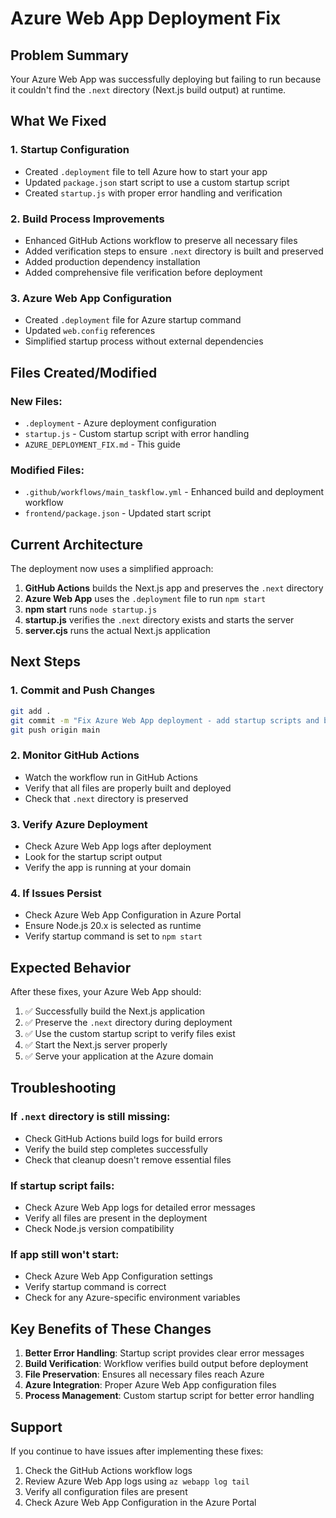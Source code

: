 # Azure Web App Deployment Fix

## Problem Summary
Your Azure Web App was successfully deploying but failing to run because it couldn't find the `.next` directory (Next.js build output) at runtime.

## What We Fixed

### 1. **Startup Configuration**
- Created `.deployment` file to tell Azure how to start your app
- Updated `package.json` start script to use a custom startup script
- Created `startup.js` with proper error handling and verification

### 2. **Build Process Improvements**
- Enhanced GitHub Actions workflow to preserve all necessary files
- Added verification steps to ensure `.next` directory is built and preserved
- Added production dependency installation
- Added comprehensive file verification before deployment

### 3. **Azure Web App Configuration**
- Created `.deployment` file for Azure startup command
- Updated `web.config` references
- Simplified startup process without external dependencies

## Files Created/Modified

### New Files:
- `.deployment` - Azure deployment configuration
- `startup.js` - Custom startup script with error handling
- `AZURE_DEPLOYMENT_FIX.md` - This guide

### Modified Files:
- `.github/workflows/main_taskflow.yml` - Enhanced build and deployment workflow
- `frontend/package.json` - Updated start script

## Current Architecture

The deployment now uses a simplified approach:
1. **GitHub Actions** builds the Next.js app and preserves the `.next` directory
2. **Azure Web App** uses the `.deployment` file to run `npm start`
3. **npm start** runs `node startup.js`
4. **startup.js** verifies the `.next` directory exists and starts the server
5. **server.cjs** runs the actual Next.js application

## Next Steps

### 1. **Commit and Push Changes**
```bash
git add .
git commit -m "Fix Azure Web App deployment - add startup scripts and build verification"
git push origin main
```

### 2. **Monitor GitHub Actions**
- Watch the workflow run in GitHub Actions
- Verify that all files are properly built and deployed
- Check that `.next` directory is preserved

### 3. **Verify Azure Deployment**
- Check Azure Web App logs after deployment
- Look for the startup script output
- Verify the app is running at your domain

### 4. **If Issues Persist**
- Check Azure Web App Configuration in Azure Portal
- Ensure Node.js 20.x is selected as runtime
- Verify startup command is set to `npm start`

## Expected Behavior

After these fixes, your Azure Web App should:
1. ✅ Successfully build the Next.js application
2. ✅ Preserve the `.next` directory during deployment
3. ✅ Use the custom startup script to verify files exist
4. ✅ Start the Next.js server properly
5. ✅ Serve your application at the Azure domain

## Troubleshooting

### If `.next` directory is still missing:
- Check GitHub Actions build logs for build errors
- Verify the build step completes successfully
- Check that cleanup doesn't remove essential files

### If startup script fails:
- Check Azure Web App logs for detailed error messages
- Verify all files are present in the deployment
- Check Node.js version compatibility

### If app still won't start:
- Check Azure Web App Configuration settings
- Verify startup command is correct
- Check for any Azure-specific environment variables

## Key Benefits of These Changes

1. **Better Error Handling**: Startup script provides clear error messages
2. **Build Verification**: Workflow verifies build output before deployment
3. **File Preservation**: Ensures all necessary files reach Azure
4. **Azure Integration**: Proper Azure Web App configuration files
5. **Process Management**: Custom startup script for better error handling

## Support

If you continue to have issues after implementing these fixes:
1. Check the GitHub Actions workflow logs
2. Review Azure Web App logs using `az webapp log tail`
3. Verify all configuration files are present
4. Check Azure Web App Configuration in the Azure Portal
